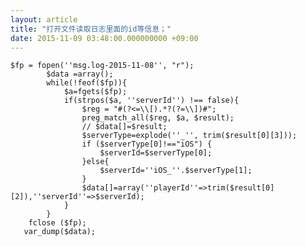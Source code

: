 ```yaml
---
layout: article
title: "打开文件读取日志里面的id等信息；"
date: 2015-11-09 03:48:00.000000000 +09:00
---
```


    $fp = fopen(''msg.log-2015-11-08'', "r");
            $data =array();
            while(!feof($fp)){
                $a=fgets($fp);
                if(strpos($a, ''serverId'') !== false){
                	$reg = "#(?<=\\[).*?(?=\\])#";
                	preg_match_all($reg, $a, $result);
                	// $data[]=$result;
                	$serverType=explode(''_'', trim($result[0][3]));
                	if ($serverType[0]!=="iOS") {
                		$serverId=$serverType[0];
                	}else{
                		$serverId=''iOS_''.$serverType[1];
                	}
                	$data[]=array(''playerId''=>trim($result[0][2]),''serverId''=>$serverId);
                }
            }
        fclose ($fp);
       var_dump($data);
